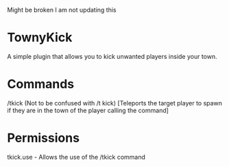 Might be broken I am not updating this

# TownyKick
A simple plugin that allows you to kick unwanted players inside your town.

# Commands
/tkick <player> (Not to be confused with /t kick) [Teleports the target player to spawn if they are in the town of the player calling the command]
  
# Permissions
tkick.use - Allows the use of the /tkick command
